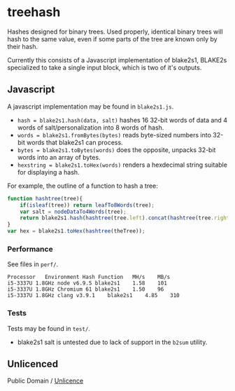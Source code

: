 # treehash

Hashes designed for binary trees.
Used properly, identical binary trees will hash to the same value,
even if some parts of the tree are known only by their hash.

Currently this consists of a Javascript implementation of blake2s1,
BLAKE2s specialized to take a single input block, which is two of it's outputs.

## Javascript

A javascript implementation may be found in `blake2s1.js`.

* `hash = blake2s1.hash(data, salt)` hashes 16 32-bit words of data and 4 words of salt/personalization into 8 words of hash.
* `words = blake2s1.fromBytes(bytes)` reads byte-sized numbers into 32-bit words that blake2s1 can process.
* `bytes = blake2s1.toBytes(words)` does the opposite, unpacks 32-bit words into an array of bytes.
* `hexstring = blake2s1.toHex(words)` renders a hexdecimal string suitable for displaying a hash.

For example, the outline of a function to hash a tree:

```js
function hashtree(tree){
	if(isleaf(tree)) return leafTo8Words(tree);
	var salt = nodeDataTo4Words(tree);
	return blake2s1.hash(hashtree(tree.left).concat(hashtree(tree.right)), salt);
}
var hex = blake2s1.toHex(hashtree(theTree));
```

### Performance

See files in `perf/`.

```
Processor	Environment	Hash Function 	MH/s	MB/s
i5-3337U 1.8GHz	node v6.9.5	blake2s1	1.58	101
i5-3337U 1.8GHz	Chromium 61	blake2s1	1.50	96
i5-3337U 1.8GHz	clang v3.9.1	blake2s1	4.85	310
```

### Tests

Tests may be found in `test/`.

* blake2s1 salt is untested due to lack of support in the `b2sum` utility.

## Unlicenced

Public Domain / [Unlicence](https://unlicence.org/)
